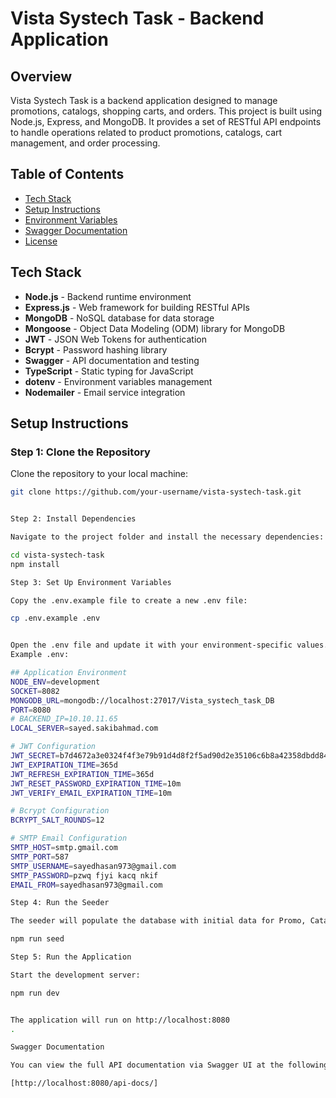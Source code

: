 # Vista Systech Task - Backend Application

## Overview
Vista Systech Task is a backend application designed to manage promotions, catalogs, shopping carts, and orders. This project is built using Node.js, Express, and MongoDB. It provides a set of RESTful API endpoints to handle operations related to product promotions, catalogs, cart management, and order processing.

## Table of Contents
- [Tech Stack](#tech-stack)
- [Setup Instructions](#setup-instructions)
- [Environment Variables](#environment-variables)
- [Swagger Documentation](#swagger-documentation)
- [License](#license)

## Tech Stack
- **Node.js** - Backend runtime environment
- **Express.js** - Web framework for building RESTful APIs
- **MongoDB** - NoSQL database for data storage
- **Mongoose** - Object Data Modeling (ODM) library for MongoDB
- **JWT** - JSON Web Tokens for authentication
- **Bcrypt** - Password hashing library
- **Swagger** - API documentation and testing
- **TypeScript** - Static typing for JavaScript
- **dotenv** - Environment variables management
- **Nodemailer** - Email service integration

## Setup Instructions

### Step 1: Clone the Repository
Clone the repository to your local machine:

```bash
git clone https://github.com/your-username/vista-systech-task.git


Step 2: Install Dependencies

Navigate to the project folder and install the necessary dependencies:

cd vista-systech-task
npm install

Step 3: Set Up Environment Variables

Copy the .env.example file to create a new .env file:

cp .env.example .env


Open the .env file and update it with your environment-specific values.
Example .env:

## Application Environment
NODE_ENV=development
SOCKET=8082
MONGODB_URL=mongodb://localhost:27017/Vista_systech_task_DB
PORT=8080
# BACKEND_IP=10.10.11.65
LOCAL_SERVER=sayed.sakibahmad.com

# JWT Configuration
JWT_SECRET=b7d4672a3e0324f4f3e79b91d4d8f2f5ad90d2e35106c6b8a42358dbdd846b88
JWT_EXPIRATION_TIME=365d
JWT_REFRESH_EXPIRATION_TIME=365d
JWT_RESET_PASSWORD_EXPIRATION_TIME=10m
JWT_VERIFY_EMAIL_EXPIRATION_TIME=10m

# Bcrypt Configuration
BCRYPT_SALT_ROUNDS=12

# SMTP Email Configuration
SMTP_HOST=smtp.gmail.com
SMTP_PORT=587
SMTP_USERNAME=sayedhasan973@gmail.com
SMTP_PASSWORD=pzwq fjyi kacq nkif
EMAIL_FROM=sayedhasan973@gmail.com

Step 4: Run the Seeder

The seeder will populate the database with initial data for Promo, Catalog, Cart, and Order:

npm run seed

Step 5: Run the Application

Start the development server:

npm run dev


The application will run on http://localhost:8080
.

Swagger Documentation

You can view the full API documentation via Swagger UI at the following link:

[http://localhost:8080/api-docs/]